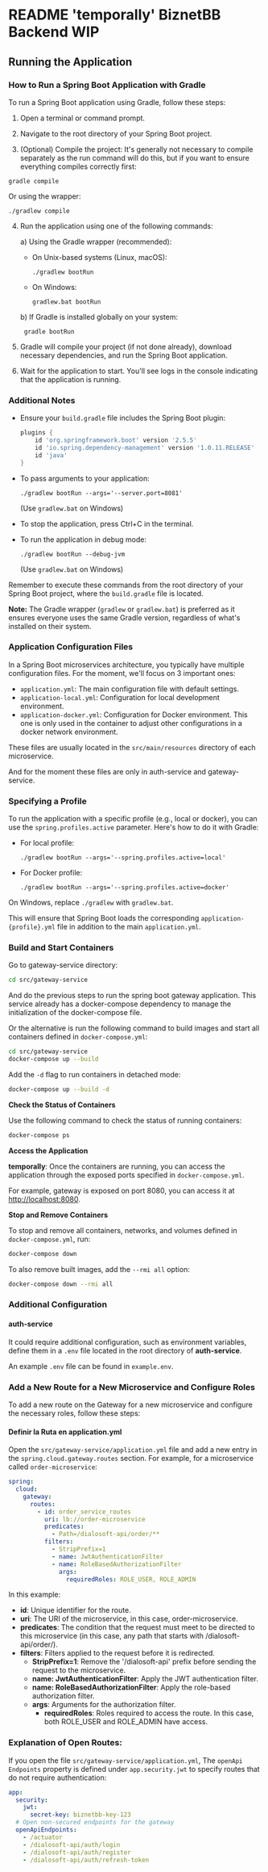 
# README 'temporally' BiznetBB Backend WIP



## Running the Application

### How to Run a Spring Boot Application with Gradle

To run a Spring Boot application using Gradle, follow these steps:

1. Open a terminal or command prompt.

2. Navigate to the root directory of your Spring Boot project.

3. (Optional) Compile the project:
   It's generally not necessary to compile separately as the run command will do this, but if you want to ensure everything compiles correctly first:

```
gradle compile
```
   
Or using the wrapper:
   
```
./gradlew compile
```

4. Run the application using one of the following commands:

   a) Using the Gradle wrapper (recommended):
   - On Unix-based systems (Linux, macOS):
     ```
     ./gradlew bootRun
     ```
   - On Windows:
     ```
     gradlew.bat bootRun
     ```

   b) If Gradle is installed globally on your system:
   ```
    gradle bootRun
   ```

5. Gradle will compile your project (if not done already), download necessary dependencies, and run the Spring Boot application.

6. Wait for the application to start. You'll see logs in the console indicating that the application is running.

### Additional Notes

- Ensure your `build.gradle` file includes the Spring Boot plugin:
  ```groovy
  plugins {
      id 'org.springframework.boot' version '2.5.5'
      id 'io.spring.dependency-management' version '1.0.11.RELEASE'
      id 'java'
  }
  ```

- To pass arguments to your application:
  ```
  ./gradlew bootRun --args='--server.port=8081'
  ```
  (Use `gradlew.bat` on Windows)

- To stop the application, press Ctrl+C in the terminal.

- To run the application in debug mode:
  ```
  ./gradlew bootRun --debug-jvm
  ```
  (Use `gradlew.bat` on Windows)

Remember to execute these commands from the root directory of 
your Spring Boot project, where the `build.gradle` file is located.

**Note:** The Gradle wrapper (`gradlew` or `gradlew.bat`) is preferred 
as it ensures everyone uses the same Gradle version, regardless of what's installed on their system.


### Application Configuration Files

In a Spring Boot microservices architecture, you typically have multiple configuration files. For the moment, we'll focus on 3 important ones:

- `application.yml`: The main configuration file with default settings.
- `application-local.yml`: Configuration for local development environment.
- `application-docker.yml`: Configuration for Docker environment. This one is only used in the container to adjust other configurations in a docker network environment.

These files are usually located in the `src/main/resources` directory of each microservice.

And for the moment these files are only in auth-service and gateway-service.

### Specifying a Profile

To run the application with a specific profile (e.g., local or docker), you can use the `spring.profiles.active` parameter. Here's how to do it with Gradle:

- For local profile:
    ```
  ./gradlew bootRun --args='--spring.profiles.active=local'
  ```

- For Docker profile:
    ```
  ./gradlew bootRun --args='--spring.profiles.active=docker'
    ```


On Windows, replace `./gradlew` with `gradlew.bat`.

This will ensure that Spring Boot loads the corresponding `application-{profile}.yml` file in addition to the main `application.yml`.


### Build and Start Containers

Go to gateway-service directory:

```bash
cd src/gateway-service
```

And do the previous steps to run the spring boot gateway application.
This service already has a docker-compose dependency to manage the
initialization of the docker-compose file.

Or the alternative is run the following command to build images 
and start all containers defined in `docker-compose.yml`:

```bash
cd src/gateway-service
docker-compose up --build
```

Add the `-d` flag to run containers in detached mode:

```bash
docker-compose up --build -d
```

**Check the Status of Containers**

Use the following command to check the status of running containers:

```bash
docker-compose ps
```

**Access the Application**

**temporally**: Once the containers are running, you can access the application through 
the exposed ports specified in `docker-compose.yml`. 

For example, gateway is exposed on port 8080, you can access it at [http://localhost:8080](http://localhost:8080).

**Stop and Remove Containers**

To stop and remove all containers, networks, and volumes defined in `docker-compose.yml`, run:

```bash
docker-compose down
```

To also remove built images, add the `--rmi all` option:

```bash
docker-compose down --rmi all
```

### Additional Configuration

#### auth-service
It could require additional configuration, 
such as environment variables, define them in a `.env` file located 
in the root directory of **auth-service**. 

An example `.env` file can be found in `example.env`.

### Add a New Route for a New Microservice and Configure Roles

To add a new route on the Gateway for a new microservice and configure the necessary roles, follow these steps:

#### Definir la Ruta en application.yml

Open the `src/gateway-service/application.yml` file and add a new entry in the `spring.cloud.gateway.routes` section. For example, for a microservice called `order-microservice`:
```yaml
spring:
  cloud:
    gateway:
      routes:
        - id: order_service_routes
          uri: lb://order-microservice
          predicates:
            - Path=/dialosoft-api/order/**
          filters:
            - StripPrefix=1
            - name: JwtAuthenticationFilter
            - name: RoleBasedAuthorizationFilter
              args:
                requiredRoles: ROLE_USER, ROLE_ADMIN
```

In this example:

- **id**: Unique identifier for the route.
- **uri**: The URI of the microservice, in this case, order-microservice.
- **predicates**: The condition that the request must meet to be directed to this microservice (in this case, any path that starts with /dialosoft-api/order/).
- **filters**: Filters applied to the request before it is redirected.
    - **StripPrefix=1**: Remove the '/dialosoft-api' prefix before sending the request to the microservice.
    - **name: JwtAuthenticationFilter**: Apply the JWT authentication filter.
    - **name: RoleBasedAuthorizationFilter**: Apply the role-based authorization filter.
    - **args**: Arguments for the authorization filter.
        - **requiredRoles**: Roles required to access the route. In this case, both ROLE_USER and ROLE_ADMIN have access.

### Explanation of Open Routes:

If you open the file `src/gateway-service/application.yml`, The `openApi Endpoints` property is defined under `app.security.jwt` to specify routes that do not require authentication:

```yaml
app:
  security:
    jwt:
      secret-key: biznetbb-key-123
  # Open non-secured endpoints for the gateway
  openApiEndpoints:
    - /actuator
    - /dialosoft-api/auth/login
    - /dialosoft-api/auth/register
    - /dialosoft-api/auth/refresh-token